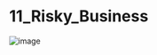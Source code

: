 # 11_Risky_Business

![image](https://www.universalcargo.com/wp-content/uploads/risk-management.jpg)

